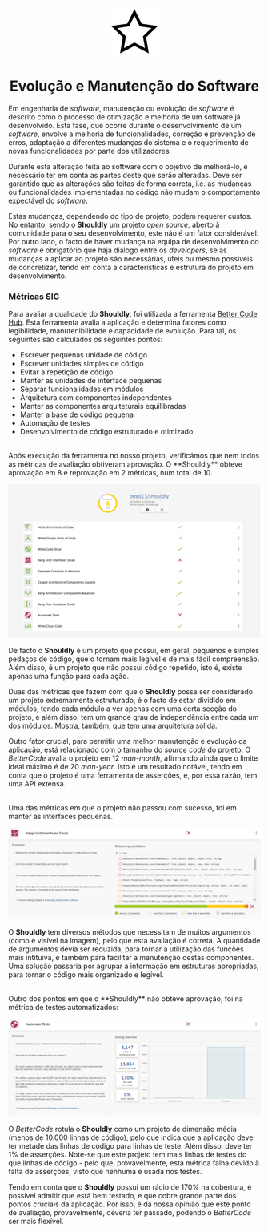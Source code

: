 <p align="center">
  <img src="https://github.com/bmpj13/shouldly/blob/master/ESOF-Docs/resources/images/ShouldlyLogo.png" alt="icon">
</p>
<h1 align="center">Evolução e Manutenção do Software</h1>

Em engenharia de *software*, manutenção ou evolução de *software* é descrito como o processo de otimização e melhoria de um software já desenvolvido. Esta fase, que ocorre durante o desenvolvimento de um *software*, envolve a melhoria de funcionalidades, correção e prevenção de erros, adaptação a diferentes mudanças do sistema e o requerimento de novas funcionalidades por parte dos utilizadores.

Durante esta alteração feita ao software com o objetivo de melhorá-lo, é necessário ter em conta as partes deste que serão alteradas. Deve ser garantido que as alterações são feitas de forma correta, i.e. as mudanças ou funcionalidades implementadas no código não mudam o comportamento expectável do *software*.

Estas mudanças, dependendo do tipo de projeto, podem requerer custos. No entanto, sendo o **Shouldly** um projeto *open source*, aberto à comunidade para o seu desenvolvimento, este não é um fator considerável. Por outro lado, o facto de haver mudança na equipa de desenvolvimento do *software* é obrigatório que haja diálogo entre os *developers*, se as mudanças a aplicar ao projeto são necessárias, úteis ou mesmo possíveis de concretizar, tendo em conta a características e estrutura do projeto em desenvolvimento.   

<h3> Métricas SIG </h3>

Para avaliar a qualidade do **Shouldly**, foi utilizada a ferramenta [Better Code Hub](https://bettercodehub.com/). Esta ferramenta avalia a aplicação e determina fatores como legibilidade, manutenibilidade e capacidade de evolução. Para tal, os seguintes são calculados os seguintes pontos:

 -	Escrever pequenas unidade de código
 - 	Escrever unidades simples de código
 -  Evitar a repetição de código
 -  Manter as unidades de interface pequenas
 -  Separar funcionalidades em módulos
 -  Arquitetura com componentes independentes
 -  Manter as componentes arquiteturais equilibradas
 -  Manter a base de código pequena
 -  Automação de testes
 -  Desenvolvimento de código estruturado e otimizado

<br>
Após execução da ferramenta no nosso projeto, verificámos que nem todos as métricas de avaliação obtiveram aprovação. O **Shouldly** obteve aprovação em 8 e reprovação em 2 métricas, num total de 10.

<p align="center">
  <img src="https://github.com/bmpj13/shouldly/blob/develop/ESOF-Docs/resources/images/bch_score.png" alt="icon">
</p>

De facto o **Shouldly** é um projeto que possui, em geral, pequenos e simples pedaços de código, que o tornam mais legível e de mais fácil compreensão. Além disso, é um projeto que não possui código repetido, isto é, existe apenas uma função para cada ação.

Duas das métricas que fazem com que o **Shouldly** possa ser considerado um projeto extremamente estruturado, é o facto de estar dividido em módulos, tendo cada módulo a ver apenas com uma certa secção do projeto, e além disso, tem um grande grau de independência entre cada um dos módulos. Mostra, também, que tem uma arquitetura sólida.

Outro fator crucial, para permitir uma melhor manutenção e evolução da aplicação, está relacionado com o tamanho do *source code* do projeto. O *BetterCode* avalia o projeto em 12 *man-month*, afirmando ainda que o limite ideal máximo é de 20 *man-year*. Isto é um resultado notável, tendo em conta que o projeto é uma ferramenta de asserções, e, por essa razão, tem uma API extensa.

<br>
Uma das métricas em que o projeto não passou com sucesso, foi em manter as interfaces pequenas.

<p align="center">
  <img src="https://github.com/bmpj13/shouldly/blob/develop/ESOF-Docs/resources/images/bch_interfaces_small.png" alt="icon">
</p>

O **Shouldly** tem diversos métodos que necessitam de muitos argumentos (como é visível na imagem), pelo que esta avaliação é correta. A quantidade de argumentos devia ser reduzida, para tornar a utilização das funções mais intituiva, e também para facilitar a manutenção destas componentes. Uma solução passaria por agrupar a informação em estruturas apropriadas, para tornar o código mais organizado e legível.

<br>
Outro dos pontos em que o **Shouldly** não obteve aprovação, foi na métrica de testes automatizados:

<p align="center">
  <img src="https://github.com/bmpj13/shouldly/blob/develop/ESOF-Docs/resources/images/bch_automate_tests.png" alt="icon">
</p>

O *BetterCode* rotula o **Shouldly** como um projeto de dimensão média (menos de 10.000 linhas de código), pelo que indica que a aplicação deve ter metade das linhas de código para linhas de teste. Além disso, deve ter 1% de asserções. Note-se que este projeto tem mais linhas de testes do que linhas de código - pelo que, provavelmente, esta métrica falha devido à falta de asserções, visto que nenhuma é usada nos testes.

Tendo em conta que o **Shouldly** possui um rácio de 170% na cobertura, é possível admitir que está bem testado, e que cobre grande parte dos pontos cruciais da aplicação. Por isso, é da nossa opinião que este ponto de avaliação, provavelmente, deveria ter passado, podendo o *BetterCode* ser mais flexível.
